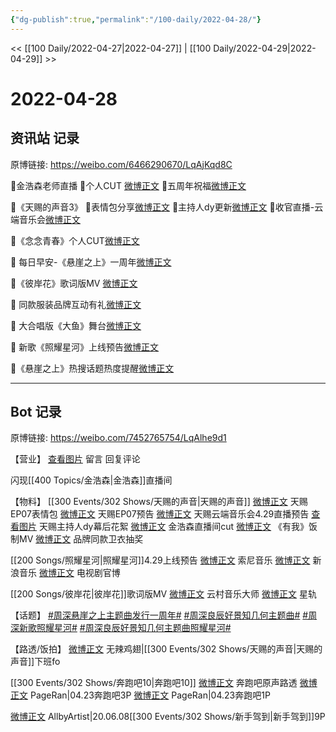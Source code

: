 ```yaml
---
{"dg-publish":true,"permalink":"/100-daily/2022-04-28/"}
---
```



<< [[100 Daily/2022-04-27\|2022-04-27]] | [[100 Daily/2022-04-29\|2022-04-29]] >>

# 2022-04-28

## 资讯站 记录

原博链接: https://weibo.com/6466290670/LqAjKqd8C

🌟金浩森老师直播
🌻个人CUT [微博正文](https://m.weibo.cn/6466290670/4763344835975336)
🌻五周年祝福[微博正文](https://m.weibo.cn/6466290670/4763365215573417)

🌟《天赐的声音3》
🌻表情包分享[微博正文](https://m.weibo.cn/6466290670/4763259783876510)
🌻主持人dy更新[微博正文](https://m.weibo.cn/6466290670/4763299206402384)
🌻收官直播-云端音乐会[微博正文](https://m.weibo.cn/6466290670/4763322144527603)

🌟《念念青春》个人CUT[微博正文](https://m.weibo.cn/6466290670/4763178548857680)

🌟 每日早安-《悬崖之上》一周年[微博正文](https://m.weibo.cn/6466290670/4763149918538179)

🌟《彼岸花》歌词版MV [微博正文](https://m.weibo.cn/6466290670/4763169375914648)

🌟 同款服装品牌互动有礼[微博正文](https://m.weibo.cn/6466290670/4763267074098815)

🌟 大合唱版《大鱼》舞台[微博正文](https://m.weibo.cn/6466290670/4763252854620521)

🌟 新歌《照耀星河》上线预告[微博正文](https://m.weibo.cn/6466290670/4763204587360703)

🌟《悬崖之上》热搜话题热度提醒[微博正文](https://m.weibo.cn/6466290670/4763196567585439)

---
## Bot 记录

原博链接: https://weibo.com/7452765754/LqAlhe9d1

【营业】
[查看图片](https://wx4.sinaimg.cn/large/0088n2Pggy1h1psmrm3e9j30yi07b74s.jpg) 留言 [](https://m.weibo.cn/1736988591/4761195887990783)
[](https://m.weibo.cn/1736988591/4762822045601763) 回复评论

闪现[[400 Topics/金浩森\|金浩森]]直播间

【物料】
[[300 Events/302 Shows/天赐的声音\|天赐的声音]]
[微博正文](https://m.weibo.cn/1315706994/4763258568049741) 天赐EP07表情包
[微博正文](https://m.weibo.cn/5876797510/4763326732571439) 天赐EP07预告
[微博正文](https://m.weibo.cn/1315706994/4763318969435559) 天赐云端音乐会4.29直播预告
[查看图片](https://wx3.sinaimg.cn/large/0088n2Pggy1h1plarjjwwj30ku112tb8.jpg) 天赐主持人dy幕后花絮
[微博正文](https://m.weibo.cn/6466290670/4763344835975336) 金浩森直播间cut
[微博正文](https://m.weibo.cn/1977460817/4763280558261443) 《有我》饭制MV
[微博正文](https://m.weibo.cn/7435669538/4763223369188962) 品牌同款卫衣抽奖

[[200 Songs/照耀星河\|照耀星河]]4.29上线预告
[微博正文](https://m.weibo.cn/1647250812/4763198178198124) 索尼音乐
[微博正文](https://m.weibo.cn/1266269835/4763290163218789) 新浪音乐
[微博正文](https://m.weibo.cn/6861429311/4763298446182054) 电视剧官博

[[200 Songs/彼岸花\|彼岸花]]歌词版MV
[微博正文](https://m.weibo.cn/6509152617/4762963548834519) 云村音乐大师
[微博正文](https://m.weibo.cn/6466290670/4763169375914648) 星轨

【话题】
[#周深悬崖之上主题曲发行一周年#](https://s.weibo.com/weibo?q=%23%E5%91%A8%E6%B7%B1%E6%82%AC%E5%B4%96%E4%B9%8B%E4%B8%8A%E4%B8%BB%E9%A2%98%E6%9B%B2%E5%8F%91%E8%A1%8C%E4%B8%80%E5%91%A8%E5%B9%B4%23)
[#周深良辰好景知几何主题曲#](https://s.weibo.com/weibo?q=%23%E5%91%A8%E6%B7%B1%E8%89%AF%E8%BE%B0%E5%A5%BD%E6%99%AF%E7%9F%A5%E5%87%A0%E4%BD%95%E4%B8%BB%E9%A2%98%E6%9B%B2%23)
[#周深新歌照耀星河#](https://s.weibo.com/weibo?q=%23%E5%91%A8%E6%B7%B1%E6%96%B0%E6%AD%8C%E7%85%A7%E8%80%80%E6%98%9F%E6%B2%B3%23)
[#周深良辰好景知几何主题曲照耀星河#](https://s.weibo.com/weibo?q=%23%E5%91%A8%E6%B7%B1%E8%89%AF%E8%BE%B0%E5%A5%BD%E6%99%AF%E7%9F%A5%E5%87%A0%E4%BD%95%E4%B8%BB%E9%A2%98%E6%9B%B2%E7%85%A7%E8%80%80%E6%98%9F%E6%B2%B3%23)

【路透/饭拍】
[微博正文](https://m.weibo.cn/7495641082/4763142518737397) 无辣鸡翅|[[300 Events/302 Shows/天赐的声音\|天赐的声音]]下班fo

[[300 Events/302 Shows/奔跑吧10\|奔跑吧10]]
[微博正文](https://m.weibo.cn/7495641082/4763039410685443) 奔跑吧原声路透
[微博正文](https://m.weibo.cn/7633014126/4763254850585646) PageRan|04.23奔跑吧3P
[微博正文](https://m.weibo.cn/7633014126/4763282059562583) PageRan|04.23奔跑吧1P

[微博正文](https://m.weibo.cn/6873250805/4763350074661046) AllbyArtist|20.06.08[[300 Events/302 Shows/新手驾到\|新手驾到]]9P
